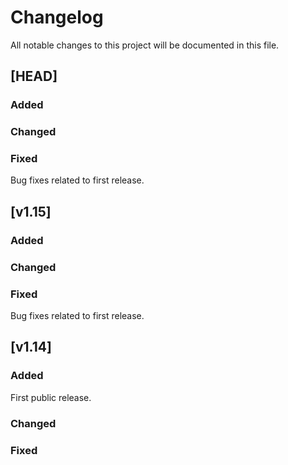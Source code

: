 # Changelog

All notable changes to this project will be documented in this file.

## [HEAD]

### Added

### Changed

### Fixed
Bug fixes related to first release.

## [v1.15]

### Added

### Changed

### Fixed
Bug fixes related to first release.

## [v1.14]

### Added
First public release.

### Changed

### Fixed
